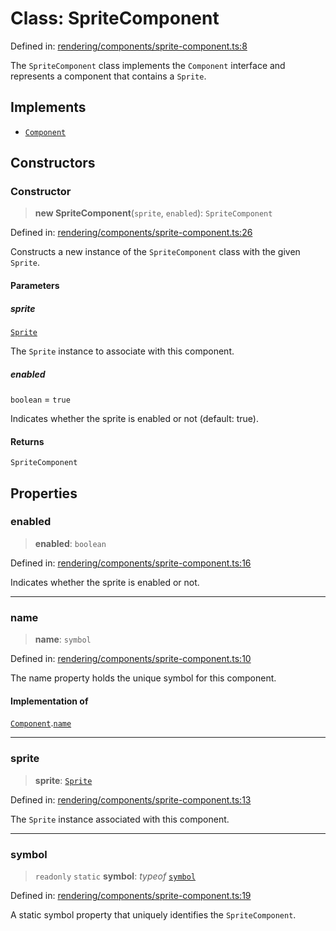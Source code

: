 # Class: SpriteComponent

Defined in: [rendering/components/sprite-component.ts:8](https://github.com/Forge-Game-Engine/Forge/blob/7a38cd584d26e8fac97f61bf2359fb32ea34a7fc/src/rendering/components/sprite-component.ts#L8)

The `SpriteComponent` class implements the `Component` interface and represents
a component that contains a `Sprite`.

## Implements

- [`Component`](../interfaces/Component.md)

## Constructors

### Constructor

> **new SpriteComponent**(`sprite`, `enabled`): `SpriteComponent`

Defined in: [rendering/components/sprite-component.ts:26](https://github.com/Forge-Game-Engine/Forge/blob/7a38cd584d26e8fac97f61bf2359fb32ea34a7fc/src/rendering/components/sprite-component.ts#L26)

Constructs a new instance of the `SpriteComponent` class with the given `Sprite`.

#### Parameters

##### sprite

[`Sprite`](Sprite.md)

The `Sprite` instance to associate with this component.

##### enabled

`boolean` = `true`

Indicates whether the sprite is enabled or not (default: true).

#### Returns

`SpriteComponent`

## Properties

### enabled

> **enabled**: `boolean`

Defined in: [rendering/components/sprite-component.ts:16](https://github.com/Forge-Game-Engine/Forge/blob/7a38cd584d26e8fac97f61bf2359fb32ea34a7fc/src/rendering/components/sprite-component.ts#L16)

Indicates whether the sprite is enabled or not.

***

### name

> **name**: `symbol`

Defined in: [rendering/components/sprite-component.ts:10](https://github.com/Forge-Game-Engine/Forge/blob/7a38cd584d26e8fac97f61bf2359fb32ea34a7fc/src/rendering/components/sprite-component.ts#L10)

The name property holds the unique symbol for this component.

#### Implementation of

[`Component`](../interfaces/Component.md).[`name`](../interfaces/Component.md#name)

***

### sprite

> **sprite**: [`Sprite`](Sprite.md)

Defined in: [rendering/components/sprite-component.ts:13](https://github.com/Forge-Game-Engine/Forge/blob/7a38cd584d26e8fac97f61bf2359fb32ea34a7fc/src/rendering/components/sprite-component.ts#L13)

The `Sprite` instance associated with this component.

***

### symbol

> `readonly` `static` **symbol**: *typeof* [`symbol`](#symbol)

Defined in: [rendering/components/sprite-component.ts:19](https://github.com/Forge-Game-Engine/Forge/blob/7a38cd584d26e8fac97f61bf2359fb32ea34a7fc/src/rendering/components/sprite-component.ts#L19)

A static symbol property that uniquely identifies the `SpriteComponent`.
